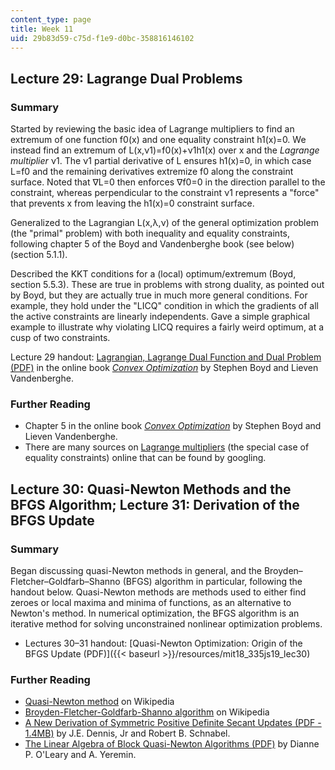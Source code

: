 ```yaml
---
content_type: page
title: Week 11
uid: 29b83d59-c75d-f1e9-d0bc-358816146102
---
```


Lecture 29: Lagrange Dual Problems
----------------------------------

### Summary

Started by reviewing the basic idea of Lagrange multipliers to find an extremum of one function f0(x) and one equality constraint h1(x)=0. We instead find an extremum of L(x,ν1)=f0(x)+ν1h1(x) over x and the _Lagrange multiplier_ ν1. The ν1 partial derivative of L ensures h1(x)=0, in which case L=f0 and the remaining derivatives extremize f0 along the constraint surface. Noted that ∇L=0 then enforces ∇f0\=0 in the direction parallel to the constraint, whereas perpendicular to the constraint ν1 represents a "force" that prevents x from leaving the h1(x)=0 constraint surface.

Generalized to the Lagrangian L(x,λ,ν) of the general optimization problem (the "primal" problem) with both inequality and equality constraints, following chapter 5 of the Boyd and Vandenberghe book (see below) (section 5.1.1).

Described the KKT conditions for a (local) optimum/extremum (Boyd, section 5.5.3). These are true in problems with strong duality, as pointed out by Boyd, but they are actually true in much more general conditions. For example, they hold under the "LICQ" condition in which the gradients of all the active constraints are linearly independents. Gave a simple graphical example to illustrate why violating LICQ requires a fairly weird optimum, at a cusp of two constraints.

Lecture 29 handout: [Lagrangian, Lagrange Dual Function and Dual Problem (PDF)](https://github.com/mitmath/18335/blob/master/notes/boyd-ch5-slides.pdf) in the online book [_Convex Optimization_](http://www.stanford.edu/~boyd/cvxbook/) by Stephen Boyd and Lieven Vandenberghe.

### Further Reading

*   Chapter 5 in the online book [_Convex Optimization_](http://www.stanford.edu/~boyd/cvxbook/) by Stephen Boyd and Lieven Vandenberghe.
*   There are many sources on [Lagrange multipliers](http://en.wikipedia.org/wiki/Lagrange_multipliers) (the special case of equality constraints) online that can be found by googling.

Lecture 30: Quasi-Newton Methods and the BFGS Algorithm; Lecture 31: Derivation of the BFGS Update
--------------------------------------------------------------------------------------------------

### Summary

Began discussing quasi-Newton methods in general, and the Broyden–Fletcher–Goldfarb–Shanno (BFGS) algorithm in particular, following the handout below. Quasi-Newton methods are methods used to either find zeroes or local maxima and minima of functions, as an alternative to Newton's method. In numerical optimization, the BFGS algorithm is an iterative method for solving unconstrained nonlinear optimization problems.

*   Lectures 30–31 handout: [Quasi-Newton Optimization: Origin of the BFGS Update (PDF)]({{< baseurl >}}/resources/mit18_335js19_lec30)

### Further Reading

*   [Quasi-Newton method](http://en.wikipedia.org/wiki/Quasi-Newton_methods) on Wikipedia
*   [Broyden-Fletcher-Goldfarb-Shanno algorithm](http://en.wikipedia.org/wiki/BFGS_method) on Wikipedia
*   [A New Derivation of Symmetric Positive Definite Secant Updates (PDF - 1.4MB)](https://www.sciencedirect.com/science/article/pii/B9780124686625500124) by J.E. Dennis, Jr and Robert B. Schnabel.
*   [The Linear Algebra of Block Quasi-Newton Algorithms (PDF)](http://www.cs.umd.edu/~oleary/reprints/j39.pdf) by Dianne P. O'Leary and A. Yeremin.
